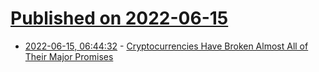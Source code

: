 # [Published on 2022-06-15](index.md)

* [2022-06-15, 06:44:32](https://news.ycombinator.com/item?id=31749863) - [Cryptocurrencies Have Broken Almost All of Their Major Promises](https://ruky.me/2022/06/14/cryptocurrencies-have-broken-almost-all-of-their-major-promises/)
